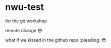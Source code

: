 # nwu-test
for the git workshop

remote change :flushed:

what if we kissed
in the github repo :pleading: :flushed:

